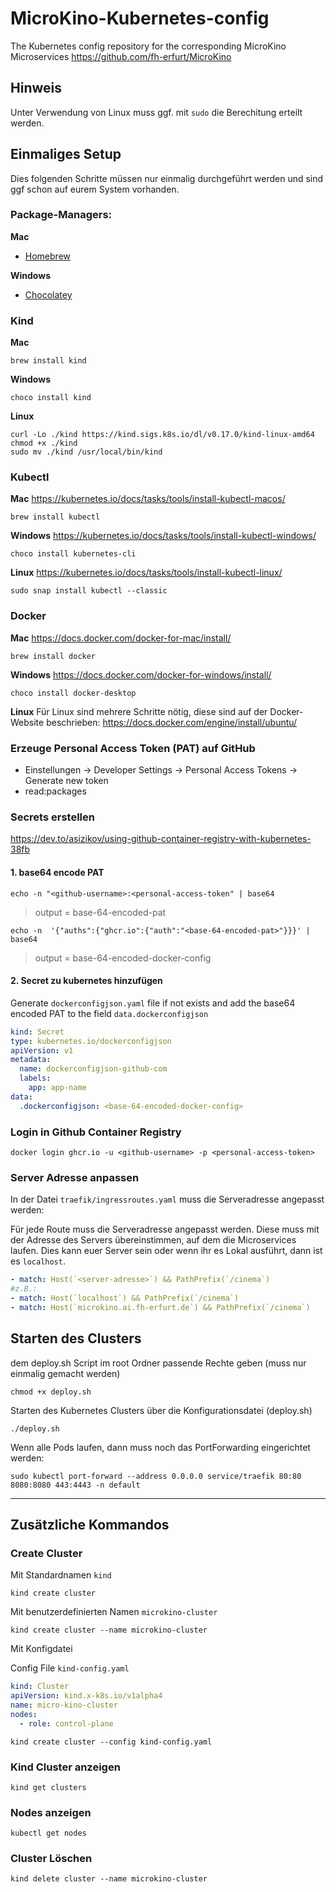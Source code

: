 # MicroKino-Kubernetes-config

The Kubernetes config repository for the corresponding MicroKino Microservices
https://github.com/fh-erfurt/MicroKino

## Hinweis
Unter Verwendung von Linux muss ggf. mit `sudo` die Berechitung erteilt werden.

## Einmaliges Setup

Dies folgenden Schritte müssen nur einmalig durchgeführt werden und sind ggf schon auf eurem System vorhanden.

### Package-Managers:
**Mac**
- [Homebrew](https://brew.sh/)

**Windows**
- [Chocolatey](https://chocolatey.org/)


### Kind

**Mac**
``` shell
brew install kind
```
**Windows**
``` shell
choco install kind
```

**Linux**
``` shell
curl -Lo ./kind https://kind.sigs.k8s.io/dl/v0.17.0/kind-linux-amd64
chmod +x ./kind
sudo mv ./kind /usr/local/bin/kind
```

### Kubectl
**Mac**
https://kubernetes.io/docs/tasks/tools/install-kubectl-macos/
``` shell
brew install kubectl
```

**Windows**
https://kubernetes.io/docs/tasks/tools/install-kubectl-windows/
``` shell
choco install kubernetes-cli
```

**Linux**
https://kubernetes.io/docs/tasks/tools/install-kubectl-linux/
``` shell
sudo snap install kubectl --classic
```

### Docker
**Mac**
https://docs.docker.com/docker-for-mac/install/
``` shell
brew install docker
```

**Windows**
https://docs.docker.com/docker-for-windows/install/
``` shell
choco install docker-desktop
```

**Linux**
Für Linux sind mehrere Schritte nötig, diese sind auf der Docker-Website beschrieben:
https://docs.docker.com/engine/install/ubuntu/


### Erzeuge Personal Access Token (PAT) auf GitHub
- Einstellungen -> Developer Settings -> Personal Access Tokens -> Generate new token
- read:packages

### Secrets erstellen
https://dev.to/asizikov/using-github-container-registry-with-kubernetes-38fb

#### 1. base64 encode PAT

``` shell
echo -n "<github-username>:<personal-access-token" | base64
```
> output = base-64-encoded-pat

```shell
echo -n  '{"auths":{"ghcr.io":{"auth":"<base-64-encoded-pat>"}}}' | base64
```
> output = base-64-encoded-docker-config
#### 2. Secret zu kubernetes hinzufügen

Generate `dockerconfigjson.yaml` file if not exists and add the base64 encoded PAT to the field `data.dockerconfigjson`

``` yaml
kind: Secret
type: kubernetes.io/dockerconfigjson
apiVersion: v1
metadata:
  name: dockerconfigjson-github-com
  labels:
    app: app-name
data:
  .dockerconfigjson: <base-64-encoded-docker-config>
```

### Login in Github Container Registry
``` shell
docker login ghcr.io -u <github-username> -p <personal-access-token>
```

### Server Adresse anpassen
In der Datei `traefik/ingressroutes.yaml` muss die Serveradresse angepasst werden:

Für jede Route muss die Serveradresse angepasst werden. Diese muss mit der Adresse des Servers übereinstimmen, auf dem die Microservices laufen.  Dies kann euer Server sein oder wenn ihr es Lokal ausführt, dann ist es `localhost`.
```yaml
- match: Host(`<server-adresse>`) && PathPrefix(`/cinema`)
#z.B.:
- match: Host(`localhost`) && PathPrefix(`/cinema`)
- match: Host(`microkino.ai.fh-erfurt.de`) && PathPrefix(`/cinema`)
```

## Starten des Clusters
dem deploy.sh Script im root Ordner passende Rechte geben (muss nur einmalig gemacht werden)
``` shell
chmod +x deploy.sh
```

Starten des Kubernetes Clusters über die Konfigurationsdatei (deploy.sh)
``` shell
./deploy.sh
```

Wenn alle Pods laufen, dann muss noch das PortForwarding eingerichtet werden:
```shell
sudo kubectl port-forward --address 0.0.0.0 service/traefik 80:80 8080:8080 443:4443 -n default
```

---
## Zusätzliche Kommandos
### Create Cluster
Mit Standardnamen `kind`

``` shell
kind create cluster
```

Mit benutzerdefinierten Namen `microkino-cluster`

``` shell
kind create cluster --name microkino-cluster
```
Mit Konfigdatei

Config File `kind-config.yaml`

``` yaml
kind: Cluster
apiVersion: kind.x-k8s.io/v1alpha4
name: micro-kino-cluster
nodes:
  - role: control-plane
```

``` shell
kind create cluster --config kind-config.yaml
```

### Kind Cluster anzeigen

``` shell
kind get clusters
```

### Nodes anzeigen

``` shell
kubectl get nodes
```

### Cluster Löschen

``` shell
kind delete cluster --name microkino-cluster
```
